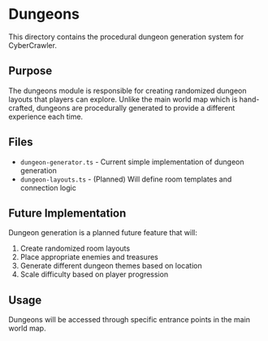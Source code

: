 # Dungeons

This directory contains the procedural dungeon generation system for CyberCrawler.

## Purpose
The dungeons module is responsible for creating randomized dungeon layouts that players can explore. Unlike the main world map which is hand-crafted, dungeons are procedurally generated to provide a different experience each time.

## Files
- `dungeon-generator.ts` - Current simple implementation of dungeon generation
- `dungeon-layouts.ts` - (Planned) Will define room templates and connection logic

## Future Implementation
Dungeon generation is a planned future feature that will:
1. Create randomized room layouts
2. Place appropriate enemies and treasures
3. Generate different dungeon themes based on location
4. Scale difficulty based on player progression

## Usage
Dungeons will be accessed through specific entrance points in the main world map.
